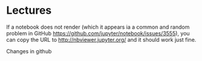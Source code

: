 # Lectures

If a notebook does not render (which it appears ia a common and random problem in GitHub https://github.com/jupyter/notebook/issues/3555), you can copy the URL to http://nbviewer.jupyter.org/ and it should work just fine.


Changes in github
